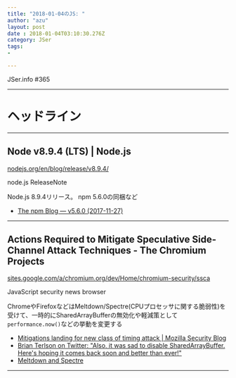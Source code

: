 ```yaml
---
title: "2018-01-04のJS: "
author: "azu"
layout: post
date : 2018-01-04T03:10:30.276Z
category: JSer
tags:
-

---
```


JSer.info #365

----

<h1 class="site-genre">ヘッドライン</h1>

----

## Node v8.9.4 (LTS) | Node.js
[nodejs.org/en/blog/release/v8.9.4/](https://nodejs.org/en/blog/release/v8.9.4/ "Node v8.9.4 (LTS) | Node.js")
<p class="jser-tags jser-tag-icon"><span class="jser-tag">node.js</span> <span class="jser-tag">ReleaseNote</span></p>

Node.js 8.9.4リリース。
npm 5.6.0の同梱など

- [The npm Blog — v5.6.0 (2017-11-27)](http://blog.npmjs.org/post/167963735925/v560-2017-11-27 "The npm Blog — v5.6.0 (2017-11-27)")

----

## Actions Required to Mitigate Speculative Side-Channel Attack Techniques - The Chromium Projects
[sites.google.com/a/chromium.org/dev/Home/chromium-security/ssca](https://sites.google.com/a/chromium.org/dev/Home/chromium-security/ssca "Actions Required to Mitigate Speculative Side-Channel Attack Techniques - The Chromium Projects")
<p class="jser-tags jser-tag-icon"><span class="jser-tag">JavaScript</span> <span class="jser-tag">security</span> <span class="jser-tag">news</span> <span class="jser-tag">browser</span></p>

ChromeやFirefoxなどはMeltdown/Spectre(CPUプロセッサに関する脆弱性)を受けて、一時的にSharedArrayBufferの無効化や軽減策として`performance.now()`などの挙動を変更する

- [Mitigations landing for new class of timing attack | Mozilla Security Blog](https://blog.mozilla.org/security/2018/01/03/mitigations-landing-new-class-timing-attack/ "Mitigations landing for new class of timing attack | Mozilla Security Blog")
- [Brian Terlson on Twitter: &#34;Also, it was sad to disable SharedArrayBuffer. Here&#39;s hoping it comes back soon and better than ever!&#34;](https://twitter.com/bterlson/status/948743151883137024 "Brian Terlson on Twitter: &amp;#34;Also, it was sad to disable SharedArrayBuffer. Here&amp;#39;s hoping it comes back soon and better than ever!&amp;#34;")
- [Meltdown and Spectre](https://spectreattack.com/ "Meltdown and Spectre")

----
